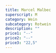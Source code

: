 ```yaml
---
title: Marcel Malbec
superscript: M
category: Wein
subcategory: Rotwein
description: ""
price1: "--"
price2: "--"
price3: "22,5"
---
```

